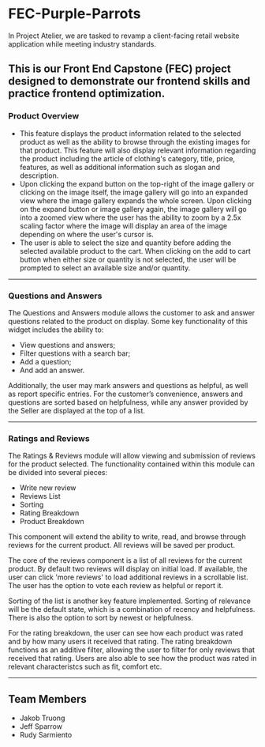 # FEC-Purple-Parrots
  In Project Atelier, we are tasked to revamp a client-facing retail website application while meeting industry standards.


  This is our Front End Capstone (FEC) project designed to demonstrate our frontend skills and practice frontend optimization.
---
  ### Product Overview
* This feature displays the product information related to the selected product as well as the ability to browse through the existing images for that product. This feature will also display relevant information regarding the product including the article of clothing's category, title, price, features, as well as additional information such as slogan and description.
* Upon clicking the expand button on the top-right of the image gallery or clicking on the image itself, the image gallery will go into an expanded view where the image gallery expands the whole screen. Upon clicking on the expand button or image gallery again, the image gallery will go into a zoomed view where the user has the ability to zoom by a 2.5x scaling factor where the image will display an area of the image depending on where the user's cursor is.
* The user is able to select the size and quantity before adding the selected available product to the cart. When clicking on the add to cart button when either size or quantity is not selected, the user will be prompted to select an available size and/or quantity.
---
  ### Questions and Answers
  The Questions and Answers module allows the customer to ask and answer questions related to the product on display. Some key functionality of this widget includes the ability to:

  * View questions and answers;
  * Filter questions with a search bar;
  * Add a question;
  * And add an answer.

  Additionally, the user may mark answers and questions as helpful, as well as report specific entries. For the customer’s convenience, answers and questions are sorted based on helpfulness, while any answer provided by the Seller are displayed at the top of a list.

---
  ### Ratings and  Reviews
  The Ratings & Reviews module will allow viewing and submission of reviews for the product selected.  The functionality contained within this module can be divided into several pieces:
  
* Write new review
* Reviews List
* Sorting 
* Rating Breakdown
* Product Breakdown

This component will extend the ability to write, read, and browse through reviews for the current product. 
All reviews will be saved per product.

The core of the reviews component is a list of all reviews for the current product.  By default two reviews will display on initial load.  If available, the user can click 'more reviews' to load additional reviews in a scrollable list.  The user has the option to vote each review as helpful or report it.

Sorting of the list is another key feature implemented.  Sorting of relevance will be the default state, which is a combination of recency and helpfulness.  There is also the option to sort by newest or helpfulness.

For the rating breakdown, the user can see how each product was rated and by how many users it received that rating. The rating breakdown functions as an additive filter, allowing the user to filter for only reviews that received that rating.  Users are also able to see how the product was rated in relevant characteristcs such as fit, comfort etc.



---
  ## Team Members

  * Jakob Truong
  * Jeff Sparrow
  * Rudy Sarmiento
